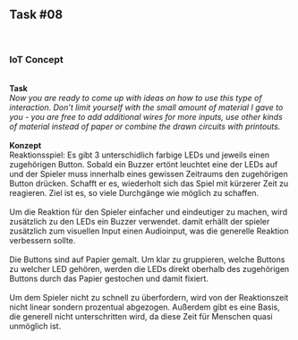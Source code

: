 ## Task #08
<br>
<h3>IoT Concept</h3><br>
<b>Task</b><br>
<i>Now you are ready to come up with ideas on how to use this type of interaction. Don’t limit yourself with the small amount of material I gave to you - you are free to add additional wires for more inputs, use other kinds of material instead of paper or combine the drawn circuits with printouts.</i><br>
<br>
<b>Konzept</b><br>
Reaktionsspiel: Es gibt 3 unterschidlich farbige LEDs und jeweils einen zugehörigen Button. Sobald ein Buzzer ertönt leuchtet eine der LEDs auf und der Spieler muss innerhalb eines gewissen Zeitraums den zugehörigen Button drücken. Schafft er es, wiederholt sich das Spiel mit kürzerer Zeit zu reagieren. Ziel ist es, so viele Durchgänge wie möglich zu schaffen.<br>
<br>
Um die Reaktion für den Spieler einfacher und eindeutiger zu machen, wird zusätzlich zu den LEDs ein Buzzer verwendet. damit erhällt der spieler zusätzlich zum visuellen Input einen Audioinput, was die generelle Reaktion verbessern sollte.<br>
<br>
Die Buttons sind auf Papier gemalt. Um klar zu gruppieren, welche Buttons zu welcher LED gehören, werden die LEDs direkt oberhalb des zugehörigen Buttons durch das Papier gestochen und damit fixiert.<br>
<br>
Um dem Spieler nicht zu schnell zu überfordern, wird von der Reaktionszeit nicht linear sondern prozentual abgezogen. Außerdem gibt es eine Basis, die generell nicht unterschritten wird, da diese Zeit für Menschen quasi unmöglich ist.
